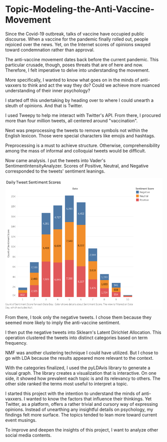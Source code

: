 # Topic-Modeling-the-Anti-Vaccine-Movement

Since the Covid-19 outbreak, talks of vaccine have occupied public discourse. When a vaccine for the pandemic finally rolled out, people rejoiced over the news. Yet, on the Internet scores of opinions swayed toward condemnation rather than approval.

The anti-vaccine movement dates back before the current pandemic. This particular crusade, though, poses threats that are of here and now. Therefore, I felt imperative to delve into understanding the movement.

More specifically, I wanted to know what goes on in the minds of anti-vaxxers to think and act the way they do? Could we achieve more nuanced understanding of their inner psychology? 

I started off this undertaking by heading over to where I could unearth a sleuth of opinions. And that is Twitter. 

I used Tweepy to help me interact with Twitter's API. From there, I procured more than four million tweets, all centered around "vaccination". 

Next was preprocessing the tweets to remove symbols not within the English lexicon. Those were special characters like emojis and hashtags. 

Preprocessing is a must to achieve structure. Otherwise, comprehensibility among the mass of informal and colloquial tweets would be difficult. 

Now came analysis. I put the tweets into Vader's SentimentIntensityAnalyzer. Scores of Positive, Neutral, and Negative corresponded to the tweets' sentiment leanings.

![Image](https://github.com/tengmelody/Topic-Modeling-the-Anti-Vaccine-Movement/blob/main/img/pasted-image.tiff)

From there, I took only the negative tweets. I chose them because they seemed more likely to imply the anti-vaccine sentiment. 

I then put the negative tweets into Sklearn's Latent Dirichlet Allocation. This operation clustered the tweets into distinct categories based on term frequency. 

NMF was another clustering technique I could have utilized. But I chose to go with LDA because the results appeared more relevant to the context. 

With the categories finalized, I used the pyLDAvis library to generate a visual graph. The library creates a visualization that is interactive. On one side, it showed how prevalent each topic is and its relevancy to others. The other side ranked the terms most useful to interpret a topic. 

I started this project with the intention to understand the minds of anti-vaxxers. I wanted to know the factors that influence their thinkings. Yet Twitter, as a platform, offers a rather trivial and cursory way of expressing opinions. Instead of unearthing any insightful details on psychology, my findings felt more surface. The topics tended to lean more toward current event musings. 

To improve and deepen the insights of this project, I want to analyze other social media contents. 

